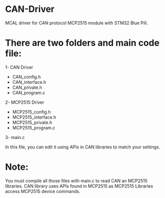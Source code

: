 # CAN-Driver
MCAL driver for CAN protocol MCP2515 module with STM32 Blue Pill.
# There are two folders and main code file:
1- CAN Driver
   - CAN_config.h
   - CAN_interface.h
   - CAN_private.h
   - CAN_program.c

2- MCP2515 Driver
   - MCP2515_config.h
   - MCP2515_interface.h
   - MCP2515_private.h
   - MCP2515_program.c

3- main.c

In this file, you can edit it using APIs in CAN libraries to match your settings.
# Note:
You must compile all those files with main.c to read CAN an MCP2515 libraries.
CAN library uses APIs found in MCP2515 as MCP2515 Libraries access MCP2515 device commands.

